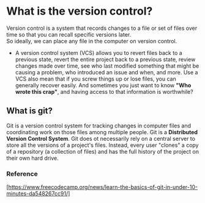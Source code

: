 # What is the version control?
Version control is a system that records changes to a file or set of files over time so that you can recall specific versions later.  
So ideally, we can place any file in the computer on version control.  
- A version control system (VCS) allows you to revert files back to a previous state,   revert the entire project back to a previous state, review changes made over time,  see who last modified something that might be
causing a problem, who introduced an issue and when, and more. 
Use a VCS also mean that if you screw things up or lose files, you can generally recover easily. And sometimes you just want to know
**"Who wrote this crap"**, and having access to that information is worthwhile?

## What is git?
Git is a version control system for tracking changes in computer files and coordinating 
work on those files among multiple people. Git is a **Distributed Version Control System**. 
Git does ot necessarily rely on a central server to store all the versions of a project's files.
Instead, every user "clones" a copy of a repository (a collection of files) and has the full history of the project on their own hard drive.














### Reference
[https://www.freecodecamp.org/news/learn-the-basics-of-git-in-under-10-minutes-da548267cc91/]
